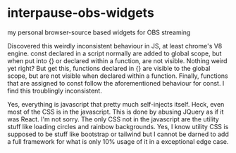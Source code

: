 # interpause-obs-widgets

my personal browser-source based widgets for OBS streaming

Discovered this weirdly inconsistent behaviour in JS, at least chrome's V8 engine. const declared in a script normally are added to global scope, but when put into {} or declared within a function, are not visible. Nothing weird yet right? But get this, functions declared in {} are visible to the global scope, but are not visible when declared within a function. Finally, functions that are assigned to const follow the aforementioned behaviour for const. I find this troublingly inconsistent.

Yes, everything is javascript that pretty much self-injects itself. Heck, even most of the CSS is in the javascript. This is done by abusing JQuery as if it was React. I'm not sorry. The only CSS not in the javascript are the utility stuff like loading circles and rainbow backgrounds. Yes, I know utility CSS is supposed to be stuff like bootstrap or tailwind but I cannot be darned to add a full framework for what is only 10% usage of it in a exceptional edge case.
